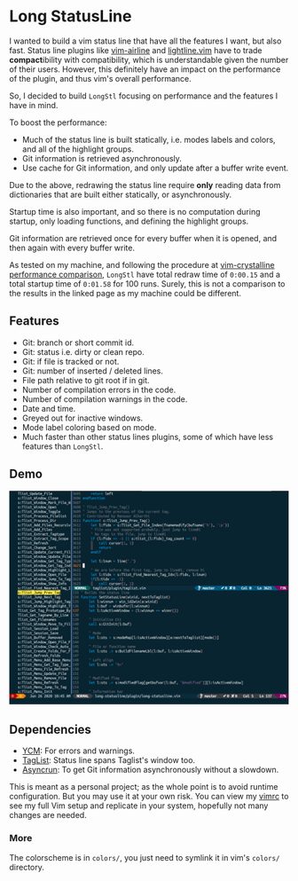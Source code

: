 Long StatusLine
===============

I wanted to build a vim status line that have all the features I want, but also
fast. Status line plugins like
[vim-airline](https://github.com/vim-airline/vim-airline) and
[lightline.vim](https://github.com/itchyny/lightline.vim) have to trade
**compact**ibility with compatibility, which is understandable given the number of
their users. However, this definitely have an impact on the performance of the
plugin, and thus vim's overall performance. 

So, I decided to build `LongStl` focusing on performance and the features I have
in mind. 

To boost the performance:
* Much of the status line is built statically, i.e. modes labels and colors, and
all of the highlight groups.
* Git information is retrieved asynchronously.
* Use cache for Git information, and only update after a buffer write event.

Due to the above, redrawing the status line require **only** reading data from
dictionaries that are built either statically, or asynchronously. 

Startup time is also important, and so there is no computation during startup,
only loading functions, and defining the highlight groups. 

Git information are retrieved once for every buffer when it is opened, and then
again with every buffer write. 

As tested on my machine, and following the procedure at
[vim-crystalline performance comparison](https://github.com/rbong/vim-crystalline/wiki/Performance-Comparison),
`LongStl` have total redraw time of `0:00.15` and a total startup time of
`0:01.58` for 100 runs. Surely,
this is not a comparison to the results in the linked page as my machine could
be different.

## Features 
* Git: branch or short commit id.
* Git: status i.e. dirty or clean repo.
* Git: if file is tracked or not.
* Git: number of inserted / deleted lines. 
* File path relative to git root if in git.
* Number of compilation errors in the code.
* Number of compilation warnings in the code.
* Date and time.
* Greyed out for inactive windows.
* Mode label coloring based on mode.
* Much faster than other status lines plugins, some of which have less features than
  `LongStl`.

## Demo

![screenshot](screenshot.png)

## Dependencies

* [YCM](https://github.com/ycm-core/YouCompleteMe): For errors and warnings.
* [TagList](https://github.com/yegappan/taglist): Status line spans Taglist's
  window too.
* [Asyncrun](https://github.com/skywind3000/asyncrun.vim): To get Git
  information asynchronously without a slowdown.

This is meant as a personal project; as the whole point is to avoid runtime
configuration. But you may use it at your own risk. You
can view my [vimrc](vimrc/vimrc.vim) to see my full Vim setup and replicate in
your system, hopefully not many changes are needed.

### More
The colorscheme is in `colors/`, you just need to symlink it in vim's
`colors/` directory.

